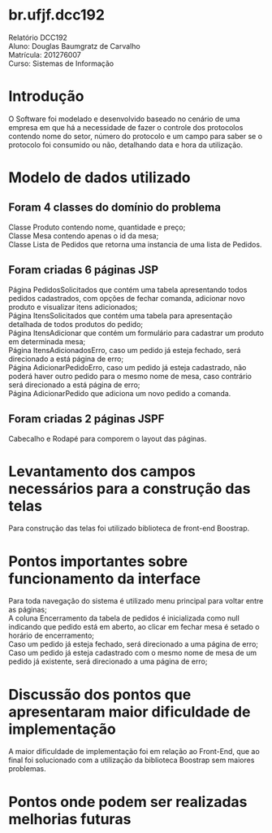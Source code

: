 # br.ufjf.dcc192

Relatório DCC192<br>
Aluno: Douglas Baumgratz de Carvalho<br>
Matrícula: 201276007<br>
Curso: Sistemas de Informação<br>


Introdução
==========
O Software foi modelado e desenvolvido baseado no cenário de uma empresa em que há a necessidade de fazer o controle dos protocolos contendo nome do setor, número do protocolo e um campo para saber se o protocolo foi consumido ou não, detalhando data e hora da utilização.


Modelo de dados utilizado
=========================
Foram 4 classes do domínio do problema
--------------------------------------
Classe Produto contendo nome, quantidade e preço;<br>
Classe Mesa contendo apenas o id da mesa;<br>
Classe Lista de Pedidos que retorna uma instancia de uma lista de Pedidos.

Foram criadas 6 páginas JSP
---------------------------
Página PedidosSolicitados que contém uma tabela apresentando todos pedidos cadastrados, com opções de fechar comanda, adicionar novo produto e visualizar itens adicionados;<br>
Página ItensSolicitados que contém uma tabela para apresentação detalhada de todos produtos do pedido;<br>
Página ItensAdicionar que contém um formulário para cadastrar um produto em determinada mesa;<br>
Página ItensAdicionadosErro, caso um pedido já esteja fechado, será direcionado a está página de erro;<br>
Página AdicionarPedidoErro, caso um pedido já esteja cadastrado, não poderá haver outro pedido para o mesmo nome de mesa, caso contrário será direcionado a está página de erro;<br>
Página AdicionarPedido que adiciona um novo pedido a comanda.

Foram criadas 2 páginas JSPF
----------------------------
Cabecalho e Rodapé para comporem o layout das páginas.

	
Levantamento dos campos necessários para a construção das telas
===============================================================

Para construção das telas foi utilizado biblioteca de front-end Boostrap.


Pontos importantes sobre funcionamento da interface
===================================================

Para toda navegação do sistema é utilizado menu principal para voltar entre as páginas;<br>
A coluna Encerramento da tabela de pedidos é inicializada como null indicando que pedido está em aberto, ao clicar em fechar mesa é setado o horário de encerramento;<br>
Caso um pedido já esteja fechado, será direcionado a uma página de erro;<br>
Caso um pedido já esteja cadastrado com o mesmo nome de mesa de um pedido já existente, será direcionado a uma página de erro;


Discussão dos pontos que apresentaram maior dificuldade de implementação
========================================================================
A maior dificuldade de implementação foi em relação ao Front-End, que ao final foi solucionado com a utilização da biblioteca Boostrap sem maiores problemas.


Pontos onde podem ser realizadas melhorias futuras
==================================================

